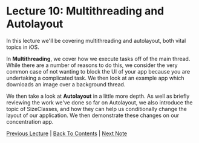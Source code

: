 # Lecture 10: Multithreading and Autolayout

In this lecture we'll be covering multithreading and autolayout, both vital topics in iOS.

In **Multithreading**, we cover how we execute tasks off of the main thread. While there are a number of reasons to do this, we consider the very common case of not wanting to block the UI of your app because you are undertaking a complicated task. We then look at an example app which downloads an image over a background thread.

We then take a look at **Autolayout** in a little more depth. As well as briefly reviewing the work we've done so far on Autolayout, we also introduce the topic of SizeClasses, and how they can help us conditionally change the layout of our application. We then demonstrate these changes on our concentration app.

[Previous Lecture](../Lecture%209%20-%20View%20Controller%20Lifecycle%20and%20Scroll%20Views/Part%202%20-%20UIScrollView.md) | [Back To Contents](https://github.com/Firanus/stanford-iOS-lecture-notes) |  [Next Note](../Lecture%2010%20-%20Multithreading%20and%20Autolayout/Part%201%20-%20Multithreading.md)